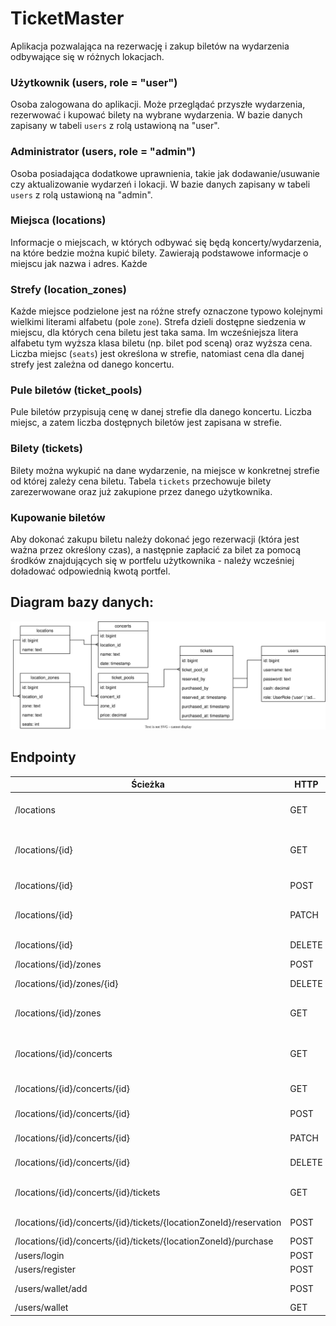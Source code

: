 # TicketMaster

Aplikacja pozwalająca na rezerwację i zakup biletów na wydarzenia odbywające się w różnych lokacjach.

### Użytkownik (users, role = "user")

Osoba zalogowana do aplikacji. Może przeglądać przyszłe wydarzenia, rezerwować i kupować bilety na wybrane wydarzenia. W bazie danych zapisany w tabeli `users` z rolą ustawioną na "user".

### Administrator (users, role = "admin")

Osoba posiadająca dodatkowe uprawnienia, takie jak dodawanie/usuwanie czy aktualizowanie wydarzeń i lokacji. W bazie danych zapisany w tabeli `users` z rolą ustawioną na "admin".

### Miejsca (locations)

Informacje o miejscach, w których odbywać się będą koncerty/wydarzenia, na które bedzie można kupić bilety. Zawierają podstawowe informacje o miejscu jak nazwa i adres.
Każde
### Strefy (location_zones)

Każde miejsce podzielone jest na różne strefy oznaczone typowo kolejnymi wielkimi literami alfabetu (pole `zone`). Strefa dzieli dostępne siedzenia w miejscu, dla których cena biletu jest taka sama. Im wcześniejsza litera alfabetu tym wyższa klasa biletu (np. bilet pod sceną) oraz wyższa cena. Liczba miejsc (`seats`) jest określona w strefie, natomiast cena dla danej strefy jest zależna od danego koncertu.

### Pule biletów (ticket_pools)

Pule biletów przypisują cenę w danej strefie dla danego koncertu. Liczba miejsc, a zatem liczba dostępnych biletów jest zapisana w strefie.

### Bilety (tickets)

Bilety można wykupić na dane wydarzenie, na miejsce w konkretnej strefie od której zależy cena biletu. Tabela `tickets` przechowuje bilety zarezerwowane oraz już zakupione przez danego użytkownika.

### Kupowanie biletów

Aby dokonać zakupu biletu należy dokonać jego rezerwacji (która jest ważna przez określony czas), a następnie
zapłacić za bilet za pomocą środków znajdujących się w portfelu użytkownika - należy wcześniej doładować
odpowiednią kwotą portfel.

## Diagram bazy danych:
![](./docs/db-diagram.drawio.svg)

## Endpointy

| Ścieżka                                                            | HTTP   | Opis                                              |
|--------------------------------------------------------------------|--------|---------------------------------------------------|
| /locations                                                         | GET    | zwrócenie wszystkich lokacji                      |
| /locations/{id}                                                    | GET    | zwrócenie podstawowych informacji o danej lokacji |
| /locations/{id}                                                    | POST   | dodanie nowej lokacji                             |
| /locations/{id}                                                    | PATCH  | aktualizacja informacji o lokacji                 |
| /locations/{id}                                                    | DELETE | usunięcie lokacji                                 |
| /locations/{id}/zones                                              | POST   | dodanie strefy                                    |
| /locations/{id}/zones/{id}                                         | DELETE | usunięcie strefy                                  |
| /locations/{id}/zones                                              | GET    | zwrócenie wszystkich stref                        |
| /locations/{id}/concerts                                           | GET    | zwrócenie wszystkich wydarzeń w danej lokacji     |
| /locations/{id}/concerts/{id}                                      | GET    | szczegóły wydarzenia                              |
| /locations/{id}/concerts/{id}                                      | POST   | dodanie wydarzenia                                |
| /locations/{id}/concerts/{id}                                      | PATCH  | aktualizacja wydarzenia                           |
| /locations/{id}/concerts/{id}                                      | DELETE | usunięcie wydarzenia                              |
| /locations/{id}/concerts/{id}/tickets                              | GET    | wyświetlenie dostępnych biletów                   |
| /locations/{id}/concerts/{id}/tickets/{locationZoneId}/reservation | POST   | rezerwacja biletu                                 |
| /locations/{id}/concerts/{id}/tickets/{locationZoneId}/purchase    | POST   | zakup biletu                                      |
| /users/login                                                       | POST   | logowanie                                         |
| /users/register                                                    | POST   | rejestracja                                       |
| /users/wallet/add                                                  | POST   | dodanie środków                                   |
| /users/wallet                                                      | GET    | stan środków                                      |
